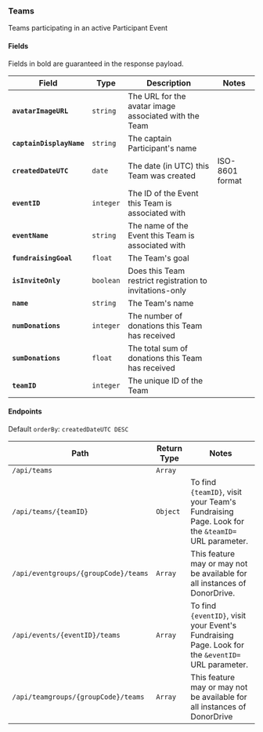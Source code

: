 ### Teams
Teams participating in an active Participant Event

#### Fields

Fields in bold are guaranteed in the response payload.

|Field|Type|Description|Notes|
|---|---|---|---|
|**`avatarImageURL`**|`string`|The URL for the avatar image associated with the Team||
|**`captainDisplayName`**|`string`|The captain Participant's name||
|**`createdDateUTC`**|`date`|The date (in UTC) this Team was created|ISO-8601 format|
|**`eventID`**|`integer`|The ID of the Event this Team is associated with||
|**`eventName`**|`string`|The name of the Event this Team is associated with||
|**`fundraisingGoal`**|`float`|The Team's goal||
|**`isInviteOnly`**|`boolean`|Does this Team restrict registration to invitations-only||
|**`name`**|`string`|The Team's name||
|**`numDonations`**|`integer`|The number of donations this Team has received||
|**`sumDonations`**|`float`|The total sum of donations this Team has received||
|**`teamID`**|`integer`|The unique ID of the Team||

#### Endpoints

Default `orderBy`: `createdDateUTC DESC`

|Path|Return Type|Notes|
|---|---|---|
|`/api/teams`|`Array`||
|`/api/teams/{teamID}`|`Object`|To find `{teamID}`, visit your Team's Fundraising Page. Look for the `&teamID=` URL parameter.|
|`/api/eventgroups/{groupCode}/teams`|`Array`|This feature may or may not be available for all instances of DonorDrive.|
|`/api/events/{eventID}/teams`|`Array`|To find `{eventID}`, visit your Event's Fundraising Page. Look for the `&eventID=` URL parameter.|
|`/api/teamgroups/{groupCode}/teams`|`Array`|This feature may or may not be available for all instances of DonorDrive|